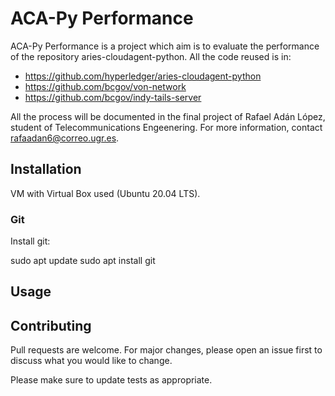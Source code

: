 # ACA-Py Performance

ACA-Py Performance is a project which aim is to evaluate the performance of the repository aries-cloudagent-python. All the code reused is in:

- https://github.com/hyperledger/aries-cloudagent-python
- https://github.com/bcgov/von-network
- https://github.com/bcgov/indy-tails-server

All the process will be documented in the final project of Rafael Adán López, student of Telecommunications Engeenering. For more information, contact rafaadan6@correo.ugr.es.
## Installation

VM with Virtual Box used (Ubuntu 20.04 LTS).

### Git

Install git:

sudo apt update
sudo apt install git

## Usage


## Contributing
Pull requests are welcome. For major changes, please open an issue first to discuss what you would like to change.

Please make sure to update tests as appropriate.


